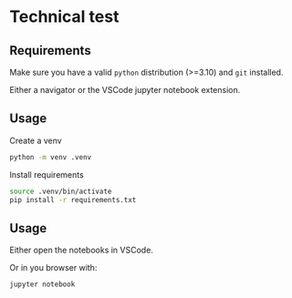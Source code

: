 # Technical test

## Requirements

Make sure you have a valid `python` distribution (>=3.10) and `git` installed.

Either a navigator or the VSCode jupyter notebook extension.

## Usage

Create a venv

```bash
python -m venv .venv
```

Install requirements

```bash
source .venv/bin/activate
pip install -r requirements.txt
```

## Usage

Either open the notebooks in VSCode.

Or in you browser with:

```bash
jupyter notebook
````
